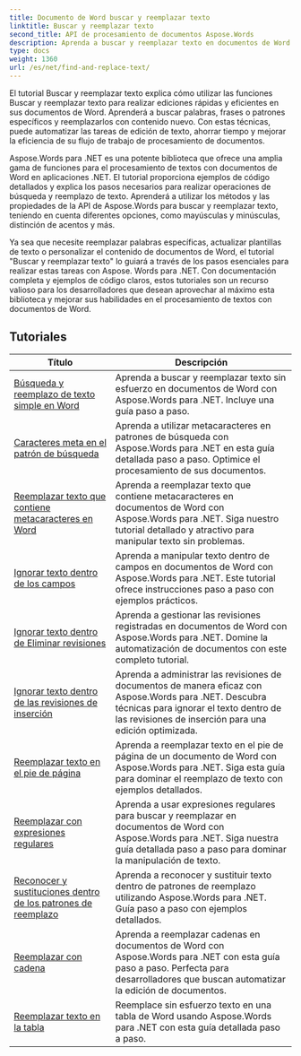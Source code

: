 ```yaml
---
title: Documento de Word buscar y reemplazar texto
linktitle: Buscar y reemplazar texto
second_title: API de procesamiento de documentos Aspose.Words
description: Aprenda a buscar y reemplazar texto en documentos de Word con Aspose.Words para .NET. Los tutoriales le muestran cómo realizar búsquedas de texto precisas, incluidas las opciones de búsqueda avanzada.
type: docs
weight: 1360
url: /es/net/find-and-replace-text/
---
```

El tutorial Buscar y reemplazar texto explica cómo utilizar las funciones Buscar y reemplazar texto para realizar ediciones rápidas y eficientes en sus documentos de Word. Aprenderá a buscar palabras, frases o patrones específicos y reemplazarlos con contenido nuevo. Con estas técnicas, puede automatizar las tareas de edición de texto, ahorrar tiempo y mejorar la eficiencia de su flujo de trabajo de procesamiento de documentos.

Aspose.Words para .NET es una potente biblioteca que ofrece una amplia gama de funciones para el procesamiento de textos con documentos de Word en aplicaciones .NET. El tutorial proporciona ejemplos de código detallados y explica los pasos necesarios para realizar operaciones de búsqueda y reemplazo de texto. Aprenderá a utilizar los métodos y las propiedades de la API de Aspose.Words para buscar y reemplazar texto, teniendo en cuenta diferentes opciones, como mayúsculas y minúsculas, distinción de acentos y más.

Ya sea que necesite reemplazar palabras específicas, actualizar plantillas de texto o personalizar el contenido de documentos de Word, el tutorial "Buscar y reemplazar texto" lo guiará a través de los pasos esenciales para realizar estas tareas con Aspose. Words para .NET. Con documentación completa y ejemplos de código claros, estos tutoriales son un recurso valioso para los desarrolladores que desean aprovechar al máximo esta biblioteca y mejorar sus habilidades en el procesamiento de textos con documentos de Word.

 ## Tutoriales
| Título | Descripción |
| --- | --- |
| [Búsqueda y reemplazo de texto simple en Word](./simple-find-replace/) | Aprenda a buscar y reemplazar texto sin esfuerzo en documentos de Word con Aspose.Words para .NET. Incluye una guía paso a paso. |
| [Caracteres meta en el patrón de búsqueda](./meta-characters-in-search-pattern/) | Aprenda a utilizar metacaracteres en patrones de búsqueda con Aspose.Words para .NET en esta guía detallada paso a paso. Optimice el procesamiento de sus documentos. |
| [Reemplazar texto que contiene metacaracteres en Word](./replace-text-containing-meta-characters/) | Aprenda a reemplazar texto que contiene metacaracteres en documentos de Word con Aspose.Words para .NET. Siga nuestro tutorial detallado y atractivo para manipular texto sin problemas. |
| [Ignorar texto dentro de los campos](./ignore-text-inside-fields/) | Aprenda a manipular texto dentro de campos en documentos de Word con Aspose.Words para .NET. Este tutorial ofrece instrucciones paso a paso con ejemplos prácticos. |
| [Ignorar texto dentro de Eliminar revisiones](./ignore-text-inside-delete-revisions/) | Aprenda a gestionar las revisiones registradas en documentos de Word con Aspose.Words para .NET. Domine la automatización de documentos con este completo tutorial. |
| [Ignorar texto dentro de las revisiones de inserción](./ignore-text-inside-insert-revisions/) | Aprenda a administrar las revisiones de documentos de manera eficaz con Aspose.Words para .NET. Descubra técnicas para ignorar el texto dentro de las revisiones de inserción para una edición optimizada. |
| [Reemplazar texto en el pie de página](./replace-text-in-footer/) | Aprenda a reemplazar texto en el pie de página de un documento de Word con Aspose.Words para .NET. Siga esta guía para dominar el reemplazo de texto con ejemplos detallados. |
| [Reemplazar con expresiones regulares](./replace-with-regex/) | Aprenda a usar expresiones regulares para buscar y reemplazar en documentos de Word con Aspose.Words para .NET. Siga nuestra guía detallada paso a paso para dominar la manipulación de texto. |
| [Reconocer y sustituciones dentro de los patrones de reemplazo](./recognize-and-substitutions-within-replacement-patterns/) | Aprenda a reconocer y sustituir texto dentro de patrones de reemplazo utilizando Aspose.Words para .NET. Guía paso a paso con ejemplos detallados. |
| [Reemplazar con cadena](./replace-with-string/) | Aprenda a reemplazar cadenas en documentos de Word con Aspose.Words para .NET con esta guía paso a paso. Perfecta para desarrolladores que buscan automatizar la edición de documentos. |
| [Reemplazar texto en la tabla](./replace-text-in-table/) | Reemplace sin esfuerzo texto en una tabla de Word usando Aspose.Words para .NET con esta guía detallada paso a paso. |